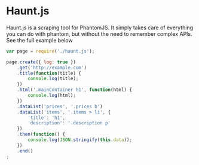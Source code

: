 # Haunt.js

Haunt.js is a scraping tool for PhantomJS. It simply takes care of everything you can do with phantom, but without the need to remember complex APIs. See the full example below


```javascript
var page = require('./haunt.js');

page.create({ log: true })
    .get('http://example.com')
    .title(function(title) {
        console.log(title);
    })
    .html('.mainContainer h1', function(html) {
        console.log(html);
    })
    .dataList('prices', '.prices b')
    .dataList('items', '.items > li', {
        'title': 'h1',
        'description': '.description p'
    })
    .then(function() {
        console.log(JSON.stringify(this.data));
    })
    .end()
;
```
